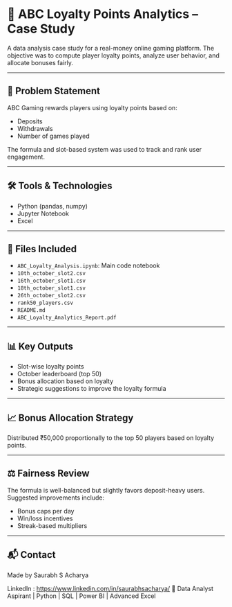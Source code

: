# 🧩 ABC Loyalty Points Analytics – Case Study

A data analysis case study for a real-money online gaming platform. The objective was to compute player loyalty points, analyze user behavior, and allocate bonuses fairly.

---

## 📌 Problem Statement

ABC Gaming rewards players using loyalty points based on:

- Deposits
- Withdrawals
- Number of games played

The formula and slot-based system was used to track and rank user engagement.

---

## 🛠️ Tools & Technologies

- Python (pandas, numpy)
- Jupyter Notebook
- Excel

---

## 📂 Files Included

- `ABC_Loyalty_Analysis.ipynb`: Main code notebook
- `10th_october_slot2.csv`
- `16th_october_slot1.csv`
- `18th_october_slot1.csv`
- `26th_october_slot2.csv`
- `rank50_players.csv`
- `README.md`
- `ABC_Loyalty_Analytics_Report.pdf`

---

## 📊 Key Outputs

- Slot-wise loyalty points
- October leaderboard (top 50)
- Bonus allocation based on loyalty
- Strategic suggestions to improve the loyalty formula

---

## 📈 Bonus Allocation Strategy

Distributed ₹50,000 proportionally to the top 50 players based on loyalty points.

---

## ⚖️ Fairness Review

The formula is well-balanced but slightly favors deposit-heavy users. Suggested improvements include:
- Bonus caps per day
- Win/loss incentives
- Streak-based multipliers

---

## 📬 Contact

Made by Saurabh S Acharya

LinkedIn : https://www.linkedin.com/in/saurabhsacharya/ 
📍 Data Analyst Aspirant | Python | SQL | Power BI | Advanced Excel
